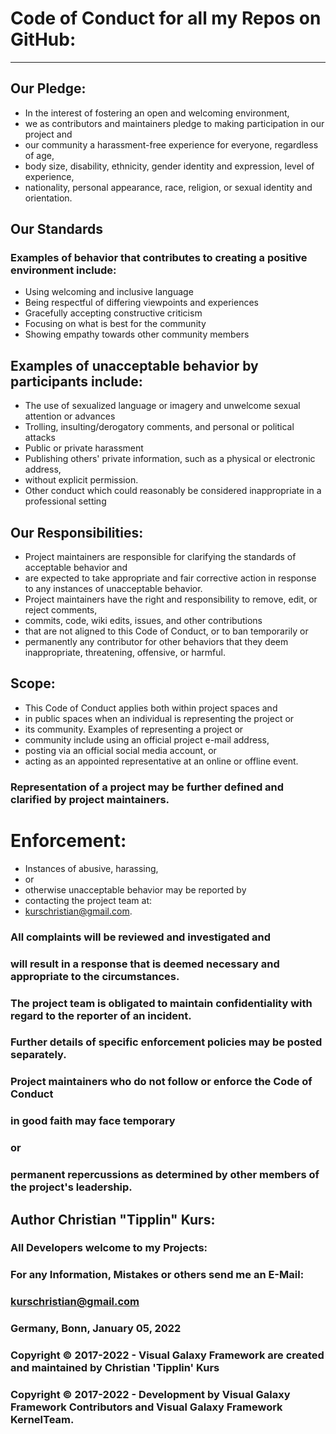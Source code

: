 # Code of Conduct for all my Repos on GitHub:
----
## Our Pledge:
- In the interest of fostering an open and welcoming environment, 
- we as contributors and maintainers pledge to making participation in our project and 
- our community a harassment-free experience for everyone, regardless of age, 
- body size, disability, ethnicity, gender identity and expression, level of experience,
- nationality, personal appearance, race, religion, or sexual identity and orientation.
## Our Standards
### Examples of behavior that contributes to creating a positive environment include:
- Using welcoming and inclusive language
- Being respectful of differing viewpoints and experiences
- Gracefully accepting constructive criticism
- Focusing on what is best for the community
- Showing empathy towards other community members
## Examples of unacceptable behavior by participants include:
- The use of sexualized language or imagery and unwelcome sexual attention or advances
- Trolling, insulting/derogatory comments, and personal or political attacks
- Public or private harassment
- Publishing others' private information, such as a physical or electronic address, 
- without explicit permission.
- Other conduct which could reasonably be considered inappropriate in a professional setting
## Our Responsibilities:
- Project maintainers are responsible for clarifying the standards of acceptable behavior and 
- are expected to take appropriate and fair corrective action in response to any instances of unacceptable behavior.
- Project maintainers have the right and responsibility to remove, edit, or reject comments, 
- commits, code, wiki edits, issues, and other contributions 
- that are not aligned to this Code of Conduct, or to ban temporarily or 
- permanently any contributor for other behaviors that they deem inappropriate, threatening, offensive, or harmful.
## Scope:
- This Code of Conduct applies both within project spaces and 
- in public spaces when an individual is representing the project or 
- its community. Examples of representing a project or 
- community include using an official project e-mail address, 
- posting via an official social media account, or 
- acting as an appointed representative at an online or offline event.
### Representation of a project may be further defined and clarified by project maintainers.
# Enforcement:
- Instances of abusive, harassing, 
- or 
- otherwise unacceptable behavior may be reported by 
- contacting the project team at: 
- kurschristian@gmail.com. 
### All complaints will be reviewed and investigated and 
### will result in a response that is deemed necessary and appropriate to the circumstances.

### The project team is obligated to maintain confidentiality with regard to the reporter of an incident. 
### Further details of specific enforcement policies may be posted separately.

### Project maintainers who do not follow or enforce the Code of Conduct 
### in good faith may face temporary 
### or 
### permanent repercussions as determined by other members of the project's leadership.

## Author Christian "Tipplin" Kurs:
### All Developers welcome to my Projects:
### For any Information, Mistakes or others send me an E-Mail:
### kurschristian@gmail.com

### Germany, Bonn, January 05, 2022

### Copyright © 2017-2022 - Visual Galaxy Framework are created and maintained by Christian 'Tipplin' Kurs
### Copyright © 2017-2022 - Development by Visual Galaxy Framework Contributors and Visual Galaxy Framework KernelTeam.
